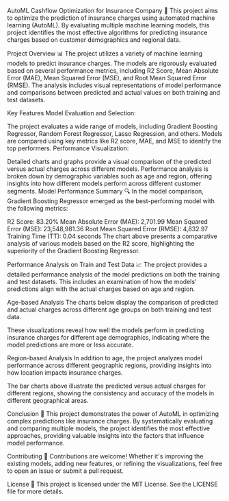 AutoML Cashflow Optimization for Insurance Company 🚀
This project aims to optimize the prediction of insurance charges using automated machine learning (AutoML). By evaluating multiple machine learning models, this project identifies the most effective algorithms for predicting insurance charges based on customer demographics and regional data.

Project Overview 📊
The project utilizes a variety of machine learning models to predict insurance charges. The models are rigorously evaluated based on several performance metrics, including R2 Score, Mean Absolute Error (MAE), Mean Squared Error (MSE), and Root Mean Squared Error (RMSE). The analysis includes visual representations of model performance and comparisons between predicted and actual values on both training and test datasets.

Key Features
Model Evaluation and Selection:

The project evaluates a wide range of models, including Gradient Boosting Regressor, Random Forest Regressor, Lasso Regression, and others.
Models are compared using key metrics like R2 score, MAE, and MSE to identify the top performers.
Performance Visualization:

Detailed charts and graphs provide a visual comparison of the predicted versus actual charges across different models.
Performance analysis is broken down by demographic variables such as age and region, offering insights into how different models perform across different customer segments.
Model Performance Summary 🔍
In the model comparison, Gradient Boosting Regressor emerged as the best-performing model with the following metrics:


R2 Score: 83.20%
Mean Absolute Error (MAE): 2,701.99
Mean Squared Error (MSE): 23,548,981.36
Root Mean Squared Error (RMSE): 4,832.97
Training Time (TT): 0.04 seconds
The chart above presents a comparative analysis of various models based on the R2 score, highlighting the superiority of the Gradient Boosting Regressor.

Performance Analysis on Train and Test Data 📈
The project provides a detailed performance analysis of the model predictions on both the training and test datasets. This includes an examination of how the models' predictions align with the actual charges based on age and region.

Age-based Analysis
The charts below display the comparison of predicted and actual charges across different age groups on both training and test data.


These visualizations reveal how well the models perform in predicting insurance charges for different age demographics, indicating where the model predictions are more or less accurate.

Region-based Analysis
In addition to age, the project analyzes model performance across different geographic regions, providing insights into how location impacts insurance charges.


The bar charts above illustrate the predicted versus actual charges for different regions, showing the consistency and accuracy of the models in different geographical areas.

Conclusion 🏁
This project demonstrates the power of AutoML in optimizing complex predictions like insurance charges. By systematically evaluating and comparing multiple models, the project identifies the most effective approaches, providing valuable insights into the factors that influence model performance.

Contributing 🤝
Contributions are welcome! Whether it's improving the existing models, adding new features, or refining the visualizations, feel free to open an issue or submit a pull request.

License 📄
This project is licensed under the MIT License. See the LICENSE file for more details.

